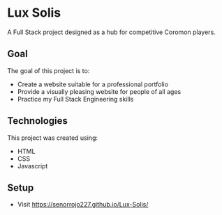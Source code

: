 # Lux Solis
A Full Stack project designed as a hub for competitive Coromon players.

## Goal
The goal of this project is to:
+ Create a website suitable for a professional portfolio
+ Provide a visually pleasing website for people of all ages
+ Practice my Full Stack Engineering skills

## Technologies
This project was created using:
+ HTML
+ CSS
+ Javascript

## Setup
+ Visit https://senorrojo227.github.io/Lux-Solis/